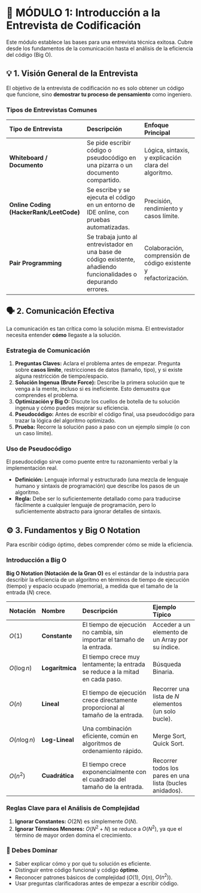 # 🧠 MÓDULO 1: Introducción a la Entrevista de Codificación

Este módulo establece las bases para una entrevista técnica exitosa. Cubre desde los fundamentos de la comunicación hasta el análisis de la eficiencia del código (Big O).

## 💡 1. Visión General de la Entrevista

El objetivo de la entrevista de codificación no es solo obtener un código que funcione, sino **demostrar tu proceso de pensamiento** como ingeniero.

### Tipos de Entrevistas Comunes

| Tipo de Entrevista | Descripción | Enfoque Principal |
| :--- | :--- | :--- |
| **Whiteboard / Documento** | Se pide escribir código o pseudocódigo en una pizarra o un documento compartido. | Lógica, sintaxis, y explicación clara del algoritmo. |
| **Online Coding (HackerRank/LeetCode)** | Se escribe y se ejecuta el código en un entorno de IDE online, con pruebas automatizadas. | Precisión, rendimiento y casos límite. |
| **Pair Programming** | Se trabaja junto al entrevistador en una base de código existente, añadiendo funcionalidades o depurando errores. | Colaboración, comprensión de código existente y refactorización. |

## 🗣️ 2. Comunicación Efectiva

La comunicación es tan crítica como la solución misma. El entrevistador necesita entender **cómo** llegaste a la solución.

### Estrategia de Comunicación

1.  **Preguntas Claves:** Aclara el problema antes de empezar. Pregunta sobre **casos límite**, restricciones de datos (tamaño, tipo), y si existe alguna restricción de tiempo/espacio.
2.  **Solución Ingenua (Brute Force):** Describe la primera solución que te venga a la mente, incluso si es ineficiente. Esto demuestra que comprendes el problema.
3.  **Optimización y Big O:** Discute los cuellos de botella de tu solución ingenua y cómo puedes mejorar su eficiencia.
4.  **Pseudocódigo:** Antes de escribir el código final, usa pseudocódigo para trazar la lógica del algoritmo optimizado.
5.  **Prueba:** Recorre la solución paso a paso con un ejemplo simple (o con un caso límite).

### Uso de Pseudocódigo

El pseudocódigo sirve como puente entre tu razonamiento verbal y la implementación real.

* **Definición:** Lenguaje informal y estructurado (una mezcla de lenguaje humano y sintaxis de programación) que describe los pasos de un algoritmo.
* **Regla:** Debe ser lo suficientemente detallado como para traducirse fácilmente a cualquier lenguaje de programación, pero lo suficientemente abstracto para ignorar detalles de sintaxis.

## ⚙️ 3. Fundamentos y Big O Notation

Para escribir código óptimo, debes comprender cómo se mide la eficiencia.

### Introducción a Big O

**Big O Notation (Notación de la Gran O)** es el estándar de la industria para describir la eficiencia de un algoritmo en términos de tiempo de ejecución (tiempo) y espacio ocupado (memoria), a medida que el tamaño de la entrada ($N$) crece.

| Notación | Nombre | Descripción | Ejemplo Típico |
| :--- | :--- | :--- | :--- |
| $O(1)$ | **Constante** | El tiempo de ejecución no cambia, sin importar el tamaño de la entrada. | Acceder a un elemento de un Array por su índice. |
| $O(\log n)$ | **Logarítmica** | El tiempo crece muy lentamente; la entrada se reduce a la mitad en cada paso. | Búsqueda Binaria. |
| $O(n)$ | **Lineal** | El tiempo de ejecución crece directamente proporcional al tamaño de la entrada. | Recorrer una lista de $N$ elementos (un solo bucle). |
| $O(n \log n)$ | **Log-Lineal** | Una combinación eficiente, común en algoritmos de ordenamiento rápido. | Merge Sort, Quick Sort. |
| $O(n^2)$ | **Cuadrática** | El tiempo crece exponencialmente con el cuadrado del tamaño de la entrada. | Recorrer todos los pares en una lista (bucles anidados). |

### Reglas Clave para el Análisis de Complejidad

1.  **Ignorar Constantes:** $O(2N)$ es simplemente $O(N)$.
2.  **Ignorar Términos Menores:** $O(N^2 + N)$ se reduce a $O(N^2)$, ya que el término de mayor orden domina el crecimiento.

### 📘 Debes Dominar

* Saber explicar cómo y por qué tu solución es eficiente.
* Distinguir entre código funcional y código **óptimo**.
* Reconocer patrones básicos de complejidad ($O(1)$, $O(n)$, $O(n^2)$).
* Usar preguntas clarificadoras antes de empezar a escribir código.